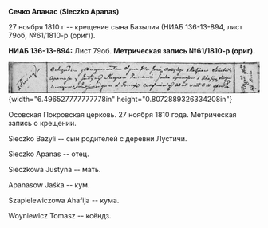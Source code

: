 **Сечко Апанас (Sieczko Apanas)**

27 ноября 1810 г -- крещение сына Базылия (НИАБ 136-13-894, лист 79об,
№61/1810-р (ориг)).

**НИАБ 136-13-894:** Лист 79об. **Метрическая запись №61/1810-р
(ориг).**

![](./media/9cc2c1bc4cd0ae71ebe037155f1082506d59f2ef.png){width="6.496527777777778in"
height="0.8072889326334208in"}

Осовская Покровская церковь. 27 ноября 1810 года. Метрическая запись о
крещении.

Sieczko Bazyli -- сын родителей с деревни Лустичи.

Sieczko Apanas -- отец.

Sieczkowa Justyna -- мать.

Apanasow Jaśka -- кум.

Szapielewiczowa Ahafija -- кума.

Woyniewicz Tomasz -- ксёндз.
